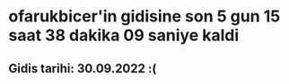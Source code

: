 # ofarukbicer'in gidisine son 5 gun 15 saat 38 dakika 09 saniye kaldi

## Gidis tarihi: 30.09.2022 :(